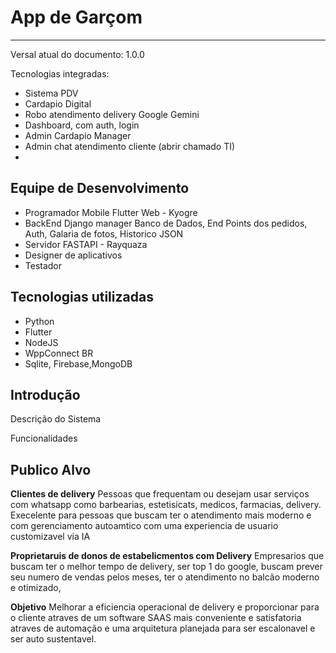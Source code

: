 # App de Garçom

---

Versal atual do documento: 1.0.0

Tecnologias integradas:

- Sistema PDV
- Cardapio Digital
- Robo atendimento delivery Google Gemini
- Dashboard, com auth, login
- Admin Cardapio Manager
- Admin chat atendimento cliente (abrir chamado TI)
-

## Equipe de Desenvolvimento

- Programador Mobile Flutter Web - Kyogre
- BackEnd Django manager Banco de Dados, End Points dos pedidos, Auth, Galaria de fotos, Historico JSON
- Servidor FASTAPI - Rayquaza
- Designer de aplicativos
- Testador

## Tecnologias utilizadas

- Python
- Flutter
- NodeJS
- WppConnect BR
- Sqlite, Firebase,MongoDB

## Introdução

Descrição do Sistema

Funcionalidades

## Publico Alvo

**Clientes de delivery**
Pessoas que frequentam ou desejam usar serviços com whatsapp como barbearias, estetisicats, medicos, farmacias, delivery. Execelente para pessoas que buscam ter o atendimento mais moderno e com gerenciamento autoamtico com uma experiencia de usuario customizavel via IA

**Proprietaruis de donos de estabelicmentos com Delivery**
Empresarios que buscam ter o melhor tempo de delivery, ser top 1 do google, buscam prever seu numero de vendas pelos meses, ter o atendimento no balcão moderno e otimizado,

**Objetivo**
Melhorar a eficiencia operacional de delivery e proporcionar para o cliente atraves de um software SAAS mais conveniente e satisfatoria atraves de automação e uma arquitetura planejada para ser escalonavel e ser auto sustentavel.
